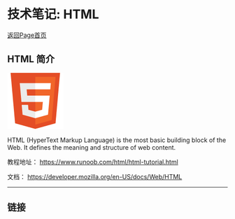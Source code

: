 # 技术笔记: HTML

[返回Page首页](/index.md)

## HTML 简介

![pic-html5](./pics/html5.gif)

HTML (HyperText Markup Language) is the most basic building block of the Web. It defines the meaning and structure of web content. 

教程地址：
https://www.runoob.com/html/html-tutorial.html

文档：
https://developer.mozilla.org/en-US/docs/Web/HTML

***

## 链接

